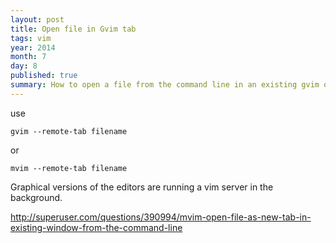 ```yaml
---
layout: post
title: Open file in Gvim tab
tags: vim
year: 2014
month: 7
day: 8
published: true
summary: How to open a file from the command line in an existing gvim or mvim window.
---
```


use 

```
gvim --remote-tab filename
```

or

```
mvim --remote-tab filename
```

Graphical versions of the editors are running a vim server in the background.  

http://superuser.com/questions/390994/mvim-open-file-as-new-tab-in-existing-window-from-the-command-line
